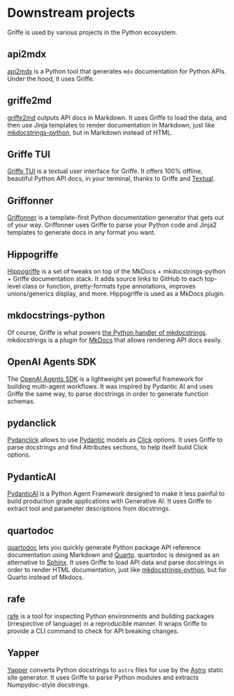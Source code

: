 # Downstream projects

Griffe is used by various projects in the Python ecosystem.

## api2mdx

[api2mdx](https://github.com/Mirascope/api2mdx) is a Python tool that generates `mdx` documentation for Python APIs. Under the hood, it uses Griffe.

## griffe2md

[griffe2md](https://mkdocstrings.github.io/griffe2md/) outputs API docs in Markdown. It uses Griffe to load the data, and then use Jinja templates to render documentation in Markdown, just like [mkdocstrings-python](https://mkdocstrings.github.io/python/), but in Markdown instead of HTML.

## Griffe TUI

[Griffe TUI](https://mkdocstrings.github.io/griffe-tui/) is a textual user interface for Griffe. It offers 100% offline, beautiful Python API docs, in your terminal, thanks to Griffe and [Textual](https://textual.textualize.io/).

## Griffonner

[Griffonner](https://will-langdale.github.io/griffonner/) is a template-first Python documentation generator that gets out of your way. Griffonner uses Griffe to parse your Python code and Jinja2 templates to generate docs in any format you want.

## Hippogriffe

[Hippogriffe](https://github.com/patrick-kidger/hippogriffe) is a set of tweaks on top of the MkDocs + mkdocstrings-python + Griffe documentation stack. It adds source links to GitHub to each top-level class or function, pretty-formats type annotations, improves unions/generics display, and more. Hippogriffe is used as a MkDocs plugin.

## mkdocstrings-python

Of course, Griffe is what powers [the Python handler of mkdocstrings](https://mkdocstrings.github.io/python/). mkdocstrings is a plugin for [MkDocs](https://www.mkdocs.org/) that allows rendering API docs easily.

## OpenAI Agents SDK

The [OpenAI Agents SDK](https://github.com/openai/openai-agents-python) is a lightweight yet powerful framework for building multi-agent workflows. It was inspired by Pydantic AI and uses Griffe the same way, to parse docstrings in order to generate function schemas.

## pydanclick

[Pydanclick](https://pypi.org/project/pydanclick/) allows to use [Pydantic](https://docs.pydantic.dev/latest/) models as [Click](https://click.palletsprojects.com/en/8.1.x/) options. It uses Griffe to parse docstrings and find Attributes sections, to help itself build Click options.

## PydanticAI

[PydanticAI](https://ai.pydantic.dev/) is a Python Agent Framework designed to make it less painful to build production grade applications with Generative AI. It uses Griffe to extract tool and parameter descriptions from docstrings.

## quartodoc

[quartodoc](https://machow.github.io/quartodoc/) lets you quickly generate Python package API reference documentation using Markdown and [Quarto](https://quarto.org/). quartodoc is designed as an alternative to [Sphinx](https://www.sphinx-doc.org/en/master/). It uses Griffe to load API data and parse docstrings in order to render HTML documentation, just like [mkdocstrings-python](https://mkdocstrings.github.io/python/), but for Quarto instead of Mkdocs.

## rafe

[rafe](https://pypi.org/project/rafe/) is a tool for inspecting Python environments and building packages (irrespective of language) in a reproducible manner. It wraps Griffe to provide a CLI command to check for API breaking changes.

## Yapper

[Yapper](https://pypi.org/project/yapper/) converts Python docstrings to `astro` files for use by the [Astro](https://astro.build/) static site generator. It uses Griffe to parse Python modules and extracts Numpydoc-style docstrings.
